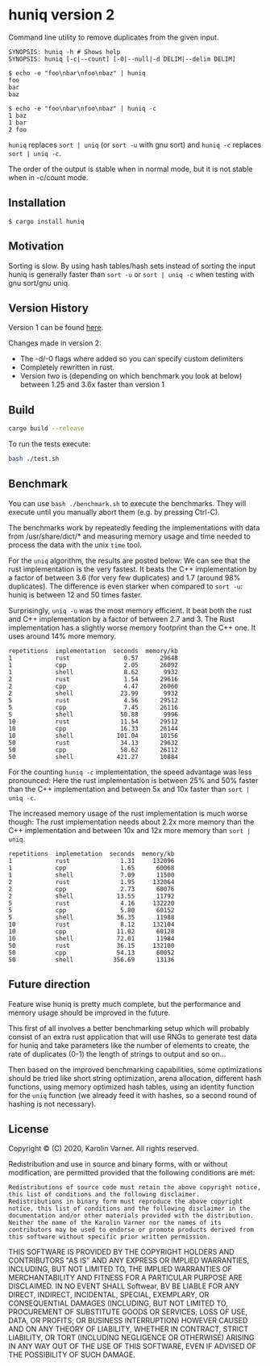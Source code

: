 # huniq version 2

Command line utility to remove duplicates from the given input.

```
SYNOPSIS: huniq -h # Shows help
SYNOPSIS: huniq [-c|--count] [-0|--null|-d DELIM|--delim DELIM]
```

```
$ echo -e "foo\nbar\nfoo\nbaz" | huniq
foo
bar
baz

$ echo -e "foo\nbar\nfoo\nbaz" | huniq -c
1 baz
1 bar
2 foo
```

`huniq` replaces `sort | uniq` (or `sort -u` with gnu sort) and `huniq -c` replaces `sort | uniq -c`.

The order of the output is stable when in normal mode, but it is not stable when
in -c/count mode.

## Installation

```
$ cargo install huniq
```

## Motivation

Sorting is slow. By using hash tables/hash sets instead of sorting
the input huniq is generally faster than `sort -u` or `sort | uniq -c` when testing with gnu sort/gnu uniq.

## Version History

Version 1 can be found [here](https://github.com/SoftwearDevelopment/huniq).

Changes made in version 2:

* The -d/-0 flags where added so you can specify custom delimiters
* Completely rewritten in rust.
* Version two is (depending on which benchmark you look at below) between 1.25 and 3.6x faster than version 1

## Build

```sh
cargo build --release
```

To run the tests execute:

```sh
bash ./test.sh
```

## Benchmark

You can use `bash ./benchmark.sh` to execute the benchmarks. They will execute until you manually abort them (e.g. by pressing Ctrl-C).

The benchmarks work by repeatedly feeding the implementations with data
from /usr/share/dict/* and measuring memory usage and time needed to process
the data with the unix `time` tool.

For the `uniq` algorithm, the results are posted below: We can see that the
rust implementation is the very fastest. It beats the C++ implementation by a factor
of between 3.6 (for very few duplicates) and 1.7 (around 98% duplicates).
The difference is even starker when compared to `sort -u`: huniq is between 12 and 50 times faster.

Surprisingly, `uniq -u` was the most memory efficient. It beat both the rust and
C++ implementation by a factor of between 2.7 and 3. The Rust implementation
has a slightly worse memory footprint than the C++ one. It uses around 14%
more memory.

```
repetitions  implementation  seconds  memory/kb
1            rust               0.57      29648
1            cpp                2.05      26092
1            shell              8.62       9932
2            rust               1.54      29616
2            cpp                4.47      26060
2            shell             23.99       9932
5            rust               4.56      29512
5            cpp                7.45      26116
5            shell             50.88       9996
10           rust              11.54      29512
10           cpp               16.33      26144
10           shell            101.04      10156
50           rust              34.13      29632
50           cpp               58.62      26112
50           shell            421.27      10884
```

For the counting `huniq -c` implementation, the speed advantage
was less pronounced: Here the rust implementation is between 25%
and 50% faster than the C++ implementation and between 5x and 10x
faster than `sort | uniq -c`.

The increased memory usage of the rust implementation is much worse though:
The rust implementation needs about 2.2x more memory than the C++ implementation
and between 10x and 12x more memory than `sort | uniq`.

```
repetitions  implemetation  seconds  memory/kb
1            rust              1.31     132096
1            cpp               1.65      60068
1            shell             7.09      11500
2            rust              1.95     132064
2            cpp               2.73      60076
2            shell            13.55      11792
5            rust              4.16     132220
5            cpp               5.80      60152
5            shell            36.35      11988
10           rust              8.12     132104
10           cpp              11.02      60128
10           shell            72.01      11984
50           rust             36.15     132100
50           cpp              54.13      60052
50           shell           356.69      13136
```

## Future direction

Feature wise huniq is pretty much complete, but the performance and memory usage should be improved in the future.

This first of all involves a better benchmarking setup which will probably consist
of an extra rust application that will use RNGs to generate test data for huniq and
take parameters like the number of elements to create, the rate of duplicates (0-1)
the length of strings to output and so on…

Then based on the improved benchmarking capabilities, some optimizations should be tried
like short string optimization, arena allocation, different hash functions, using
memory optimized hash tables, using an identity function for the `uniq` function
(we already feed it with hashes, so a second round of hashing is not necessary).

## License

Copyright © (C) 2020, Karolin Varner. All rights reserved.

Redistribution and use in source and binary forms, with or without modification, are permitted provided that the following conditions are met:

    Redistributions of source code must retain the above copyright notice, this list of conditions and the following disclaimer.
    Redistributions in binary form must reproduce the above copyright notice, this list of conditions and the following disclaimer in the documentation and/or other materials provided with the distribution.
    Neither the name of the Karolin Varner nor the names of its contributors may be used to endorse or promote products derived from this software without specific prior written permission.

THIS SOFTWARE IS PROVIDED BY THE COPYRIGHT HOLDERS AND CONTRIBUTORS "AS IS" AND ANY EXPRESS OR IMPLIED WARRANTIES, INCLUDING, BUT NOT LIMITED TO, THE IMPLIED WARRANTIES OF MERCHANTABILITY AND FITNESS FOR A PARTICULAR PURPOSE ARE DISCLAIMED. IN NO EVENT SHALL Softwear, BV BE LIABLE FOR ANY DIRECT, INDIRECT, INCIDENTAL, SPECIAL, EXEMPLARY, OR CONSEQUENTIAL DAMAGES (INCLUDING, BUT NOT LIMITED TO, PROCUREMENT OF SUBSTITUTE GOODS OR SERVICES; LOSS OF USE, DATA, OR PROFITS; OR BUSINESS INTERRUPTION) HOWEVER CAUSED AND ON ANY THEORY OF LIABILITY, WHETHER IN CONTRACT, STRICT LIABILITY, OR TORT (INCLUDING NEGLIGENCE OR OTHERWISE) ARISING IN ANY WAY OUT OF THE USE OF THIS SOFTWARE, EVEN IF ADVISED OF THE POSSIBILITY OF SUCH DAMAGE.
